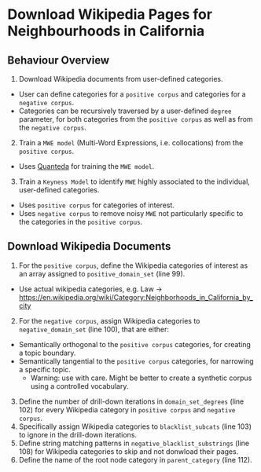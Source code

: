 # Download Wikipedia Pages for Neighbourhoods in California

## Behaviour Overview
1. Download Wikipedia documents from user-defined categories.
  * User can define categories for a `positive corpus` and categories for a `negative corpus`.
  * Categories can be recursively traversed by a user-defined `degree` parameter, for both categories from the `positive corpus` as well as from the `negative corpus`.
2. Train a `MWE model` (Multi-Word Expressions, i.e. collocations) from the `positive corpus`.
  * Uses [Quanteda](https://quanteda.io/) for training the `MWE model`.
3. Train a `Keyness Model` to identify `MWE` highly associated to the individual, user-defined categories.
  * Uses `positive corpus` for categories of interest.
  * Uses `negative corpus` to remove noisy `MWE` not particularly specific to the categories in the `positive corpus`.

## Download Wikipedia Documents
1. For the `positive corpus`, define the Wikipedia categories of interest as an array assigned to `positive_domain_set` (line 99).
  * Use actual wikipedia categories, e.g. Law -> https://en.wikipedia.org/wiki/Category:Neighborhoods_in_California_by_city
2. For the `negative corpus`, assign Wikipedia categories to `negative_domain_set` (line 100), that are either:
  * Semantically orthogonal to the `positive corpus` categories, for creating a topic boundary.
  * Semantically tangential to the `positive corpus` categories, for narrowing a specific topic.
    * Warning: use with care. Might be better to create a synthetic corpus using a controlled vocabulary.
3. Define the number of drill-down iterations in `domain_set_degrees` (line 102) for every Wikipedia category in `positive corpus` and `negative corpus`.
4. Specifically assign Wikipedia categories to `blacklist_subcats` (line 103) to ignore in the drill-down iterations.
5. Define string matching patterns in `negative_blacklist_substrings` (line 108) for Wikipedia categories to skip and not donwload their pages.
6. Define the name of the root node category in `parent_category` (line 112).
